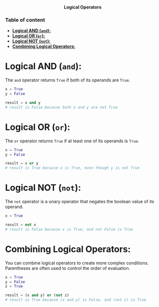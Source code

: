 **<div align="center">Logical Operators</div>**

### Table of content
- [**Logical AND (`and`):**](#logical-and-and)
- [**Logical OR (`or`):**](#logical-or-or)
- [**Logical NOT (`not`):**](#logical-not-not)
- [**Combining Logical Operators:**](#combining-logical-operators)


# **Logical AND (`and`):**
The `and` operator returns `True` if both of its operands are `True`.

```python
x = True
y = False

result = x and y
# result is False because both x and y are not True
```

# **Logical OR (`or`):**
The `or` operator returns `True` if at least one of its operands is `True`.

```python
x = True
y = False

result = x or y
# result is True because x is True, even though y is not True
```
# **Logical NOT (`not`):**
The `not` operator is a unary operator that negates the boolean value of its operand.

```python
x = True

result = not x
# result is False because x is True, and not False is True
```

# **Combining Logical Operators:**
You can combine logical operators to create more complex conditions. Parentheses are often used to control the order of evaluation.

```python
x = True
y = False
z = True

result = (x and y) or (not z)
# result is True because (x and y) is False, and (not z) is True
```
